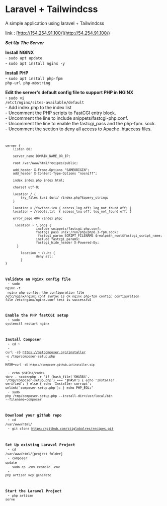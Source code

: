 # Laravel + Tailwindcss 
 A simple application using laravel + Tailwindcss


link : [http://154.254.91.100/](http://54.254.91.100/)

***Set Up The Server***

**Install NGINX**
    <br> - <code>sudo apt update</code>
    <br> - <code>sudo apt install nginx -y</code>
    
**Install PHP**
    <br> - <code>sudo apt install php-fpm php-url php-mbstring</code>
    
**Edit the server's default config file to support PHP in NGINX**
    <br> - <code>sudo vi /etct/nginx/sites-available/default</code>
    <br> - Add index.php to the index list
    <br> - Uncomment the PHP scripts to FastCGI entry block.
    <br> - Uncomment the line to include snippets/fastcgi-php.conf.
    <br> - Uncomment the line to enable the fastcgi_pass and the php-fpm. sock.
    <br> - Uncomment the section to deny all access to Apache .htaccess files.
    <code>
    
    server {
        listen 80;
    
        server_name DOMAIN_NAME_OR_IP;
    
        root /var/www/html/recipes/public;
    
        add_header X-Frame-Options "SAMEORIGIN";
        add_header X-Content-Type-Options "nosniff";
    
        index index.php index.html;
    
        charset utf-8;
    
        location / {
            try_files $uri $uri/ /index.php?$query_string;
        }
    
        location = /favicon.ico { access_log off; log_not_found off; }
        location = /robots.txt  { access_log off; log_not_found off; }
    
        error_page 404 /index.php;
    
         location ~ \.php$ {
                    include snippets/fastcgi-php.conf;
                    fastcgi_pass unix:/run/php/php8.3-fpm.sock;
                     fastcgi_param SCRIPT_FILENAME $realpath_root$fastcgi_script_name;
                    include fastcgi_params;
                    fastcgi_hide_header X-Powered-By;
          }
    
            location ~ /\.ht {
                    deny all;
            }
    }
   
**Validate an Nginx config file**
    <br> - <code>sudo nginx -t</code>
    <br>
    <code>nginx php config: the configuration file /etc/nginx/nginx.conf syntax is ok
    nginx php-fpm config: configuration file /etc/nginx/nginx.conf test is successful</code>

**Enable the PHP fastCGI setup**
<br> - <code>sudo systemctl restart nginx</code>

**Install Composer**
<br> - <code>cd ~</code>
<br> - <code>curl -sS https://getcomposer.org/installer -o /tmp/composer-setup.php</code>
<br> - <code>HASH=`curl -sS https://composer.github.io/installer.sig`</code>
<br> - <code>echo $HASH</code>
<br> - <code>php -r "if (hash_file('SHA384', '/tmp/composer-setup.php') === '$HASH') { echo 'Installer verified'; } else { echo 'Installer corrupt'; unlink('composer-setup.php'); } echo PHP_EOL;"</code>
<br> - <code>sudo php /tmp/composer-setup.php --install-dir=/usr/local/bin --filename=composer</code>

**Download your github repo**
<br> - <code>cd /var/www/html/</code>
<br> - <code>git clone https://github.com/stiglobalres/recipes.git</code>

**Set Up existing Laravel Project**
<br> - <code>cd /var/www/html/[project folder]</code>
<br> - <code>composer update</code>
<br> - <code>sudo cp .env.example .env</code>
<br> - <code>php artisan key:generate</code>

**Start the Laravel Project**
<br> - <code>php artisan serve</code>
